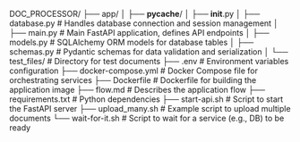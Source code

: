 
DOC_PROCESSOR/
├── app/
│   ├── __pycache__/
│   ├── __init__.py
│   ├── database.py       # Handles database connection and session management
│   ├── main.py           # Main FastAPI application, defines API endpoints
│   ├── models.py         # SQLAlchemy ORM models for database tables
│   ├── schemas.py        # Pydantic schemas for data validation and serialization
│   └── test_files/       # Directory for test documents
├── .env                  # Environment variables configuration
├── docker-compose.yml    # Docker Compose file for orchestrating services
├── Dockerfile            # Dockerfile for building the application image
├── flow.md               # Describes the application flow
├── requirements.txt      # Python dependencies
├── start-api.sh          # Script to start the FastAPI server
├── upload_many.sh        # Example script to upload multiple documents
└── wait-for-it.sh        # Script to wait for a service (e.g., DB) to be ready
